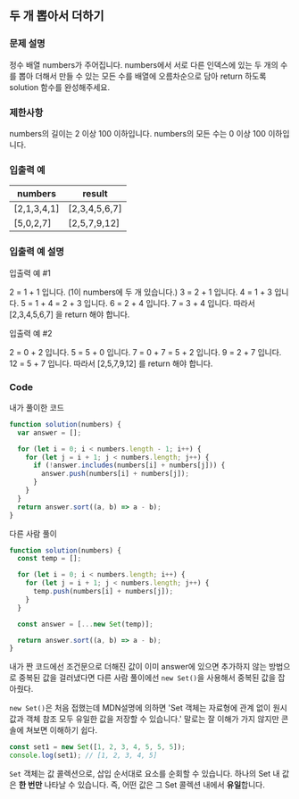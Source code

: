 ## 두 개 뽑아서 더하기

### 문제 설명

정수 배열 numbers가 주어집니다. numbers에서 서로 다른 인덱스에 있는 두 개의 수를 뽑아 더해서 만들 수 있는 모든 수를 배열에 오름차순으로 담아 return 하도록 solution 함수를 완성해주세요.

### 제한사항

numbers의 길이는 2 이상 100 이하입니다.
numbers의 모든 수는 0 이상 100 이하입니다.

### 입출력 예

| numbers     | result        |
| ----------- | ------------- |
| [2,1,3,4,1] | [2,3,4,5,6,7] |
| [5,0,2,7]   | [2,5,7,9,12]  |

### 입출력 예 설명

입출력 예 #1

2 = 1 + 1 입니다. (1이 numbers에 두 개 있습니다.)
3 = 2 + 1 입니다.
4 = 1 + 3 입니다.
5 = 1 + 4 = 2 + 3 입니다.
6 = 2 + 4 입니다.
7 = 3 + 4 입니다.
따라서 [2,3,4,5,6,7] 을 return 해야 합니다.

입출력 예 #2

2 = 0 + 2 입니다.
5 = 5 + 0 입니다.
7 = 0 + 7 = 5 + 2 입니다.
9 = 2 + 7 입니다.
12 = 5 + 7 입니다.
따라서 [2,5,7,9,12] 를 return 해야 합니다.

### Code

내가 풀이한 코드

```js
function solution(numbers) {
  var answer = [];

  for (let i = 0; i < numbers.length - 1; i++) {
    for (let j = i + 1; j < numbers.length; j++) {
      if (!answer.includes(numbers[i] + numbers[j])) {
        answer.push(numbers[i] + numbers[j]);
      }
    }
  }
  return answer.sort((a, b) => a - b);
}
```

다른 사람 풀이

```js
function solution(numbers) {
  const temp = [];

  for (let i = 0; i < numbers.length; i++) {
    for (let j = i + 1; j < numbers.length; j++) {
      temp.push(numbers[i] + numbers[j]);
    }
  }

  const answer = [...new Set(temp)];

  return answer.sort((a, b) => a - b);
}
```

내가 짠 코드에선 조건문으로 더해진 값이 이미 answer에 있으면 추가하지 않는 방법으로 중복된 값을 걸러냈다면 다른 사람 풀이에선 `new Set()`을 사용해서 중복된 값을 잡아줬다.

`new Set()`은 처음 접했는데 MDN설명에 의하면
'Set 객체는 자료형에 관계 없이 원시 값과 객체 참조 모두 유일한 값을 저장할 수 있습니다.'
말로는 잘 이해가 가지 않지만
콘솔에 쳐보면 이해하기 쉽다.

```js
const set1 = new Set([1, 2, 3, 4, 5, 5, 5]);
console.log(set1); // [1, 2, 3, 4, 5]
```

`Set` 객체는 값 콜렉션으로, 삽입 순서대로 요소를 순회할 수 있습니다.
하나의 Set 내 값은 **한 번만** 나타날 수 있습니다.
즉, 어떤 값은 그 Set 콜렉션 내에서 **유일**합니다.
